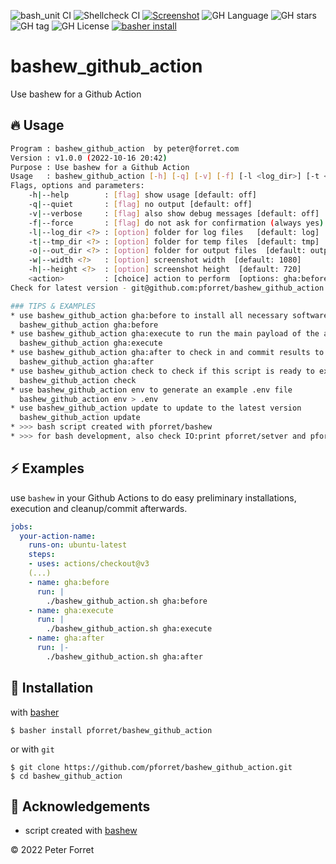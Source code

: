 ![bash_unit CI](https://github.com/pforret/bashew_github_action/workflows/bash_unit%20CI/badge.svg)
![Shellcheck CI](https://github.com/pforret/bashew_github_action/workflows/Shellcheck%20CI/badge.svg)
[![Screenshot](https://github.com/pforret/bashew_github_action/actions/workflows/shots.yml/badge.svg)](https://github.com/pforret/bashew_github_action/actions/workflows/shots.yml)
![GH Language](https://img.shields.io/github/languages/top/pforret/bashew_github_action)
![GH stars](https://img.shields.io/github/stars/pforret/bashew_github_action)
![GH tag](https://img.shields.io/github/v/tag/pforret/bashew_github_action)
![GH License](https://img.shields.io/github/license/pforret/bashew_github_action)
[![basher install](https://img.shields.io/badge/basher-install-white?logo=gnu-bash&style=flat)](https://basher.gitparade.com/package/)

# bashew_github_action

Use bashew for a Github Action

## 🔥 Usage

```bash
Program : bashew_github_action  by peter@forret.com
Version : v1.0.0 (2022-10-16 20:42)
Purpose : Use bashew for a Github Action
Usage   : bashew_github_action [-h] [-q] [-v] [-f] [-l <log_dir>] [-t <tmp_dir>] [-o <out_dir>] [-w <width>] [-h <height>] <action>
Flags, options and parameters:
    -h|--help        : [flag] show usage [default: off]
    -q|--quiet       : [flag] no output [default: off]
    -v|--verbose     : [flag] also show debug messages [default: off]
    -f|--force       : [flag] do not ask for confirmation (always yes) [default: off]
    -l|--log_dir <?> : [option] folder for log files   [default: log]
    -t|--tmp_dir <?> : [option] folder for temp files  [default: tmp]
    -o|--out_dir <?> : [option] folder for output files  [default: output]
    -w|--width <?>   : [option] screenshot width  [default: 1080]
    -h|--height <?>  : [option] screenshot height  [default: 720]
    <action>         : [choice] action to perform  [options: gha:before,gha:execute,gha:after,check,env,update]
Check for latest version - git@github.com:pforret/bashew_github_action.git

### TIPS & EXAMPLES
* use bashew_github_action gha:before to install all necessary software before running the main payload
  bashew_github_action gha:before
* use bashew_github_action gha:execute to run the main payload of the action
  bashew_github_action gha:execute
* use bashew_github_action gha:after to check in and commit results to repo
  bashew_github_action gha:after
* use bashew_github_action check to check if this script is ready to execute and what values the options/flags are
  bashew_github_action check
* use bashew_github_action env to generate an example .env file
  bashew_github_action env > .env
* use bashew_github_action update to update to the latest version
  bashew_github_action update
* >>> bash script created with pforret/bashew
* >>> for bash development, also check IO:print pforret/setver and pforret/IO:progressbar
```

## ⚡️ Examples

use `bashew` in your Github Actions to do easy preliminary installations, execution and cleanup/commit afterwards.
```yml
jobs:
  your-action-name:
    runs-on: ubuntu-latest
    steps:
    - uses: actions/checkout@v3
    (...)
    - name: gha:before
      run: |
        ./bashew_github_action.sh gha:before
    - name: gha:execute
      run: |
        ./bashew_github_action.sh gha:execute
    - name: gha:after
      run: |-
        ./bashew_github_action.sh gha:after
```

## 🚀 Installation

with [basher](https://github.com/basherpm/basher)

	$ basher install pforret/bashew_github_action

or with `git`

	$ git clone https://github.com/pforret/bashew_github_action.git
	$ cd bashew_github_action

## 📝 Acknowledgements

* script created with [bashew](https://github.com/pforret/bashew)

&copy; 2022 Peter Forret
